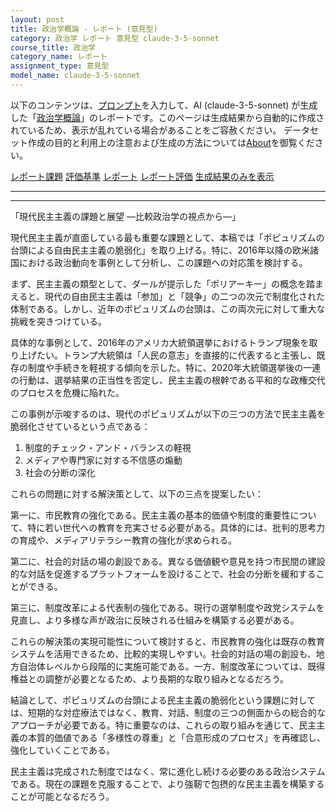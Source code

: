 ```yaml
---
layout: post
title: 政治学概論 - レポート (意見型)
category: 政治学 レポート 意見型 claude-3-5-sonnet
course_title: 政治学
category_name: レポート
assignment_type: 意見型
model_name: claude-3-5-sonnet
---
```


以下のコンテンツは、[プロンプト](http://127.0.0.1:8000/generated/政治学/claude-3-5-sonnet/prompt_レポート-意見型.md)を入力して、AI (claude-3-5-sonnet) が生成した「[政治学概論](/contents/政治学/)」のレポートです。このページは生成結果から自動的に作成されているため、表示が乱れている場合があることをご容赦ください。
データセット作成の目的と利用上の注意および生成の方法については[About](/About)を御覧ください。

[レポート課題](../レポート課題-意見型)
[評価基準](../評価基準-意見型)
[レポート](../レポート-意見型)
[レポート評価](../レポート評価-意見型)
[生成結果のみを表示](http://127.0.0.1:8000/generated/政治学/claude-3-5-sonnet/レポート-意見型.md)
  

***
***
  
「現代民主主義の課題と展望 ―比較政治学の視点から―」

現代民主主義が直面している最も重要な課題として、本稿では「ポピュリズムの台頭による自由民主主義の脆弱化」を取り上げる。特に、2016年以降の欧米諸国における政治動向を事例として分析し、この課題への対応策を検討する。

まず、民主主義の類型として、ダールが提示した「ポリアーキー」の概念を踏まえると、現代の自由民主主義は「参加」と「競争」の二つの次元で制度化された体制である。しかし、近年のポピュリズムの台頭は、この両次元に対して重大な挑戦を突きつけている。

具体的な事例として、2016年のアメリカ大統領選挙におけるトランプ現象を取り上げたい。トランプ大統領は「人民の意志」を直接的に代表すると主張し、既存の制度や手続きを軽視する傾向を示した。特に、2020年大統領選挙後の一連の行動は、選挙結果の正当性を否定し、民主主義の根幹である平和的な政権交代のプロセスを危機に陥れた。

この事例が示唆するのは、現代のポピュリズムが以下の三つの方法で民主主義を脆弱化させているという点である：

1. 制度的チェック・アンド・バランスの軽視
2. メディアや専門家に対する不信感の煽動
3. 社会の分断の深化

これらの問題に対する解決策として、以下の三点を提案したい：

第一に、市民教育の強化である。民主主義の基本的価値や制度的重要性について、特に若い世代への教育を充実させる必要がある。具体的には、批判的思考力の育成や、メディアリテラシー教育の強化が求められる。

第二に、社会的対話の場の創設である。異なる価値観や意見を持つ市民間の建設的な対話を促進するプラットフォームを設けることで、社会の分断を緩和することができる。

第三に、制度改革による代表制の強化である。現行の選挙制度や政党システムを見直し、より多様な声が政治に反映される仕組みを構築する必要がある。

これらの解決策の実現可能性について検討すると、市民教育の強化は既存の教育システムを活用できるため、比較的実現しやすい。社会的対話の場の創設も、地方自治体レベルから段階的に実施可能である。一方、制度改革については、既得権益との調整が必要となるため、より長期的な取り組みとなるだろう。

結論として、ポピュリズムの台頭による民主主義の脆弱化という課題に対しては、短期的な対症療法ではなく、教育、対話、制度の三つの側面からの総合的なアプローチが必要である。特に重要なのは、これらの取り組みを通じて、民主主義の本質的価値である「多様性の尊重」と「合意形成のプロセス」を再確認し、強化していくことである。

民主主義は完成された制度ではなく、常に進化し続ける必要のある政治システムである。現在の課題を克服することで、より強靭で包摂的な民主主義を構築することが可能となるだろう。
